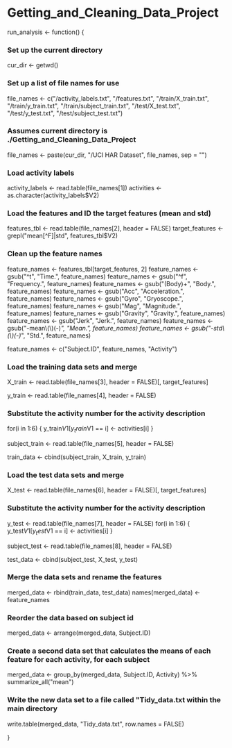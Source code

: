 # Getting_and_Cleaning_Data_Project

run_analysis <- function() {
  
  ### Set up the current directory
  cur_dir <- getwd()
  
  ### Set up a list of file names for use
  file_names <- c("/activity_labels.txt", "/features.txt", 
                  "/train/X_train.txt", "/train/y_train.txt", 
                  "/train/subject_train.txt", "/test/X_test.txt", 
                  "/test/y_test.txt", "/test/subject_test.txt")
  
  ### Assumes current directory is ./Getting_and_Cleaning_Data_Project
  file_names <- paste(cur_dir, "/UCI HAR Dataset", file_names, sep = "")
  
  ### Load activity labels
  activity_labels <- read.table(file_names[1])
  activities <- as.character(activity_labels$V2)
  
  ### Load the features and ID the target features (mean and std)
  features_tbl <- read.table(file_names[2], header = FALSE)
  target_features <- grepl("mean[^F]|std", features_tbl$V2)
  
  ### Clean up the feature names
  feature_names <- features_tbl[target_features, 2]
  feature_names <- gsub("^t", "Time.", feature_names)
  feature_names <- gsub("^f", "Frequency.", feature_names)
  feature_names <- gsub("(Body)+", "Body.", feature_names)
  feature_names <- gsub("Acc", "Acceleration.", feature_names)
  feature_names <- gsub("Gyro", "Gryoscope.", feature_names)
  feature_names <- gsub("Mag", "Magnitude.", feature_names)
  feature_names <- gsub("Gravity", "Gravity.", feature_names)
  feature_names <- gsub("Jerk", "Jerk.", feature_names)
  feature_names <- gsub("-mean\\(\\)(-)*", "Mean.", feature_names)
  feature_names <- gsub("-std\\(\\)(-)*", "Std.", feature_names)
  
  feature_names <- c("Subject.ID", feature_names, "Activity")
  
  ### Load the training data sets and merge
  X_train <- read.table(file_names[3], header = FALSE)[, target_features]

  y_train <- read.table(file_names[4], header = FALSE)
  ### Substitute the activity number for the activity description
  for(i in 1:6) {
    y_train$V1[y_train$V1 == i] <- activities[i]
  }

  subject_train <- read.table(file_names[5], header = FALSE)

  train_data <- cbind(subject_train, X_train, y_train)
  
  ### Load the test data sets and merge
  X_test <- read.table(file_names[6], header = FALSE)[, target_features]

  ### Substitute the activity number for the activity description
  y_test <- read.table(file_names[7], header = FALSE)
  for(i in 1:6) {
    y_test$V1[y_test$V1 == i] <- activities[i]
  }

  subject_test <- read.table(file_names[8], header = FALSE)

  test_data <- cbind(subject_test, X_test, y_test)
  
  ### Merge the data sets and rename the features
  merged_data <- rbind(train_data, test_data)
  names(merged_data) <- feature_names
  
  ### Reorder the data based on subject id
  merged_data <- arrange(merged_data, Subject.ID)
  
  ### Create a second data set that calculates the means of each feature for each activity, for each subject
  merged_data <- group_by(merged_data, Subject.ID, Activity) %>%
    summarize_all("mean")

  ### Write the new data set to a file called "Tidy_data.txt within the main directory 
  write.table(merged_data, "Tidy_data.txt", row.names = FALSE)
  
  
}